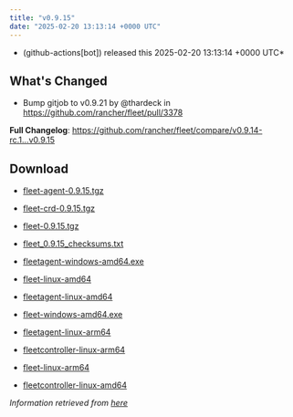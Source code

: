 ```yaml
---
title: "v0.9.15"
date: "2025-02-20 13:13:14 +0000 UTC"
---
```



*  (github-actions[bot]) released this 2025-02-20 13:13:14 +0000 UTC*


## What's Changed
* Bump gitjob to v0.9.21 by @thardeck in https://github.com/rancher/fleet/pull/3378


**Full Changelog**: https://github.com/rancher/fleet/compare/v0.9.14-rc.1...v0.9.15




## Download

* [fleet-agent-0.9.15.tgz](https://github.com/rancher/fleet/releases/download/v0.9.15/fleet-agent-0.9.15.tgz)

* [fleet-crd-0.9.15.tgz](https://github.com/rancher/fleet/releases/download/v0.9.15/fleet-crd-0.9.15.tgz)

* [fleet-0.9.15.tgz](https://github.com/rancher/fleet/releases/download/v0.9.15/fleet-0.9.15.tgz)

* [fleet_0.9.15_checksums.txt](https://github.com/rancher/fleet/releases/download/v0.9.15/fleet_0.9.15_checksums.txt)

* [fleetagent-windows-amd64.exe](https://github.com/rancher/fleet/releases/download/v0.9.15/fleetagent-windows-amd64.exe)

* [fleet-linux-amd64](https://github.com/rancher/fleet/releases/download/v0.9.15/fleet-linux-amd64)

* [fleetagent-linux-amd64](https://github.com/rancher/fleet/releases/download/v0.9.15/fleetagent-linux-amd64)

* [fleet-windows-amd64.exe](https://github.com/rancher/fleet/releases/download/v0.9.15/fleet-windows-amd64.exe)

* [fleetagent-linux-arm64](https://github.com/rancher/fleet/releases/download/v0.9.15/fleetagent-linux-arm64)

* [fleetcontroller-linux-arm64](https://github.com/rancher/fleet/releases/download/v0.9.15/fleetcontroller-linux-arm64)

* [fleet-linux-arm64](https://github.com/rancher/fleet/releases/download/v0.9.15/fleet-linux-arm64)

* [fleetcontroller-linux-amd64](https://github.com/rancher/fleet/releases/download/v0.9.15/fleetcontroller-linux-amd64)



*Information retrieved from [here](https://github.com/rancher/fleet/releases/tag/v0.9.15)*

